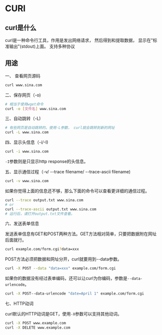 # CURl

## curl是什么

curl是一种命令行工具，作用是发出网络请求， 然后得到和提取数据， 显示在"标准输出"(stdout)上面。
支持多种协议

## 用途

一、 查看网页源码

```bash
curl www.sina.com
```

二、保存网页（-o)

```bash
# 相当于使用wget命令
curl -o [文件名] www.sina.com
```

三、自动跳转（-L)

```bash
# 有些网页是自动跳转的。使用-L参数， curl就会跳转到新的网址
curl -L www.sina.com
```

四、显示头信息（-i/-I)

```bash
curl -i www.sina.com
```

`-I`参数则是只显示http response的头信息。

五、显示通信过程（-v/ --trace filename/ --trace-ascii filename)

```bash
curl -v www.sina.com
```

如果你觉得上面的信息还不够，那么下面的命令可以查看更详细的通信过程。

```bash
curl --trace output.txt www.sina.com
# or
curl --trace-ascii output.txt www.sina.com
# 运行后，请打开output.txt文件查看。
```

六、发送表单信息

发送表单信息有GET和POST两种方法。GET方法相对简单，只要把数据附在网址后面就行。

```bash
curl example.com/form.cgi?data=xxx
```

POST方法必须把数据和网址分开，curl就要用到--data参数。

```bash
curl -X POST --data "data=xxx" example.com/form.cgi
```

如果你的数据没有经过表单编码，还可以让curl为你编码，参数是`--data-urlencode`。

```bash
curl -X POST--data-urlencode "date=April 1" example.com/form.cgi
```

七、HTTP动词

curl默认的HTTP动词是GET，使用`-X`参数可以支持其他动词。

```bash
curl -X POST www.example.com
curl -X DELETE www.example.com
```
